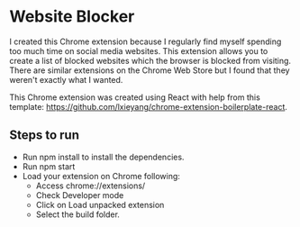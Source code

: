 # Website Blocker

I created this Chrome extension because I regularly find myself spending too much time on social media websites. This extension allows you to create a list of blocked websites which the browser is blocked from visiting. There are similar extensions on the Chrome Web Store but I found that they weren't exactly what I wanted.

This Chrome extension was created using React with help from this template: https://github.com/lxieyang/chrome-extension-boilerplate-react.

## Steps to run

- Run npm install to install the dependencies.
- Run npm start
- Load your extension on Chrome following:
  - Access chrome://extensions/
  - Check Developer mode
  - Click on Load unpacked extension
  - Select the build folder.
